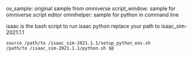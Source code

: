 ov_sample: original sample from omniverse
script_window: sample for omniverse script editor
omnihelper: sample for python in command line


isaac is the bash script to run isaac python
replace your path to isaac_sim-2021.1.1  
```
source /path/to /isaac_sim-2021.1.1/setup_python_env.sh
/path/to /isaac_sim-2021.1.1/python.sh $@
```
